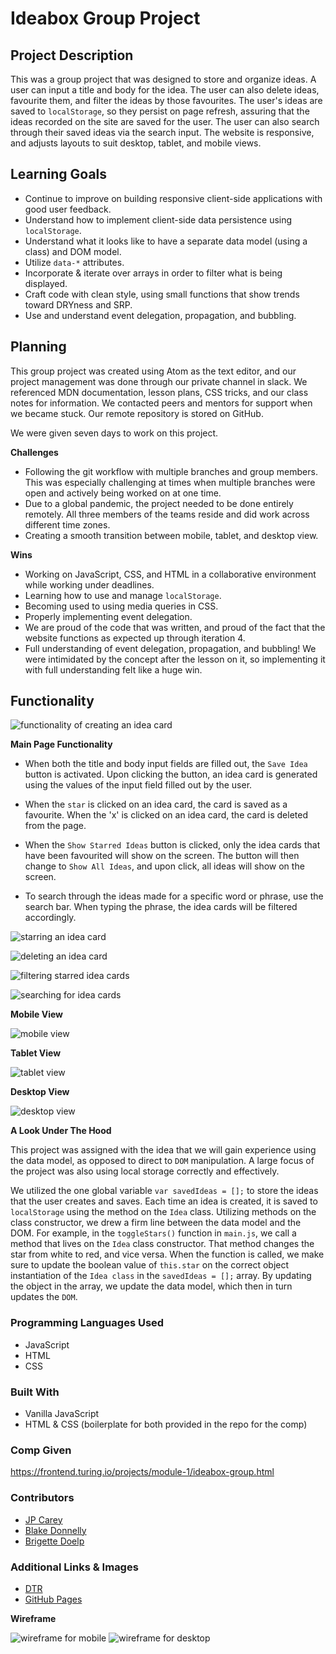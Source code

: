 # Ideabox Group Project

## Project Description ##

This was a group project that was designed to store and organize ideas. A user can input a title and body for the idea. The user can also delete ideas, favourite them, and filter the ideas by those favourites. The user's ideas are saved to `localStorage`, so they persist on page refresh, assuring that the ideas recorded on the site are saved for the user. The user can also search through their saved ideas via the search input. The website is responsive, and adjusts layouts to suit desktop, tablet, and mobile views.

## Learning Goals ##

* Continue to improve on building responsive client-side applications with good user feedback.
* Understand how to implement client-side data persistence using `localStorage`.
* Understand what it looks like to have a separate data model (using a class) and DOM model.
* Utilize `data-*` attributes.
* Incorporate & iterate over arrays in order to filter what is being displayed.
* Craft code with clean style, using small functions that show trends toward DRYness and SRP.
* Use and understand event delegation, propagation, and bubbling.

## Planning ##

This group project was created using Atom as the text editor, and our project management was done through our private channel in slack. We referenced MDN documentation, lesson plans, CSS tricks, and our class notes for information. We contacted peers and mentors for support when we became stuck. Our remote repository is stored on GitHub.

We were given seven days to work on this project.

**Challenges**

* Following the git workflow with multiple branches and group members. This was especially challenging at times when multiple branches were open and actively being worked on at one time.
* Due to a global pandemic, the project needed to be done entirely remotely. All three members of the teams reside and did work across different time zones.
* Creating a smooth transition between mobile, tablet, and desktop view.

**Wins**

* Working on JavaScript, CSS, and HTML in a collaborative environment while working under deadlines.
* Learning how to use and manage `localStorage`.
* Becoming used to using media queries in CSS.
* Properly implementing event delegation.
* We are proud of the code that was written, and proud of the fact that the website functions as expected up through iteration 4.
* Full understanding of event delegation, propagation, and bubbling! We were intimidated by the concept after the lesson on it, so implementing it with full understanding felt like a huge win.

## Functionality ##

![functionality of creating an idea card](https://i.imgur.com/UCQ9sie.gif)

**Main Page Functionality**

* When both the title and body input fields are filled out, the `Save Idea` button is activated. Upon clicking the button, an idea card is generated using the values of the input field filled out by the user.

* When the `star` is clicked on an idea card, the card is saved as a favourite. When the 'x' is clicked on an idea card, the card is deleted from the page.

* When the `Show Starred Ideas` button is clicked, only the idea cards that have been favourited will show on the screen. The button will then change to `Show All Ideas`, and upon click, all ideas will show on the screen.

* To search through the ideas made for a specific word or phrase, use the search bar. When typing the phrase, the idea cards will be filtered accordingly.

![starring an idea card](https://i.imgur.com/0BPHX6r.gif)

![deleting an idea card](https://i.imgur.com/41FqxrT.gif)

![filtering starred idea cards](https://i.imgur.com/NlBNKj1.gif)

![searching for idea cards](https://i.imgur.com/hodJ3f8.gif)

**Mobile View**

![mobile view](https://i.imgur.com/dmyUr5j.png)

**Tablet View**

![tablet view](https://i.imgur.com/6pCVbQl.png)

**Desktop View**

![desktop view](https://i.imgur.com/SoPmqTd.png)

**A Look Under The Hood**

This project was assigned with the idea that we will gain experience using the data model, as opposed to direct to `DOM` manipulation. A large focus of the project was also using local storage correctly and effectively.

We utilized the one global variable `var savedIdeas = [];` to store the ideas that the user creates and saves. Each time an idea is created, it is saved to `localStorage` using the method on the `Idea` class. Utilizing methods on the class constructor, we drew a firm line between the data model and the DOM. For example, in the `toggleStars()` function in `main.js`, we call a method that lives on the `Idea` class constructor. That method changes the star from white to red, and vice versa. When the function is called, we make sure to update the boolean value of `this.star` on the correct object instantiation of the `Idea class` in the `savedIdeas = [];` array. By updating the object in the array, we update the data model, which then in turn updates the `DOM`.

### Programming Languages Used ###

* JavaScript
* HTML
* CSS

### Built With ###

* Vanilla JavaScript
* HTML & CSS (boilerplate for both provided in the repo for the comp)

### Comp Given ###

https://frontend.turing.io/projects/module-1/ideabox-group.html

### Contributors ###

* [JP Carey](https://github.com/jaypeasee)
* [Blake Donnelly](https://github.com/BlakeDonn)
* [Brigette Doelp](https://github.com/BrigetteDoelp)

### Additional Links & Images ###

* [DTR](https://docs.google.com/document/d/1_f7KysMA7bNwvIehP6DSN65d5NR8qETxnz6aV8C2noA/edit#heading=h.chdm4qbpmig5)
* [GitHub Pages](https://blakedonn.github.io/ideabox-boilerplate/)

**Wireframe**

![wireframe for mobile](https://i.imgur.com/qL8Cnly.png)
![wireframe for desktop](https://i.imgur.com/hdhP2xo.png)
